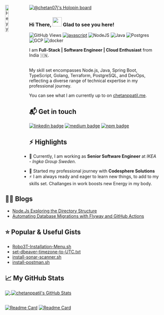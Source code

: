 [![@chetan07j's Holopin board](https://holopin.io/api/user/board?user=chetan07j)](https://holopin.io/@chetan07j)
<img align="left" src="hey.png" alt="Heyy" width="15%" />

### Hi There, <img src="https://raw.githubusercontent.com/iampavangandhi/iampavangandhi/master/gifs/Hi.gif" width="30px" >   Glad to see you here!

![GitHub Views](https://komarev.com/ghpvc/?username=chetanppatil&color=FAC151)
[![javascript](https://img.shields.io/badge/JavaScript-Fan-FAC151.svg?logo=javascript&logoWidth=20)][1]
![NodeJS](https://img.shields.io/badge/Node.js-6DA55F?logo=node.js&logoWidth=20&logoColor=white)
![Java](https://img.shields.io/badge/Java-ED8B00?logo=java&logoColor=white)
![Postgres](https://img.shields.io/badge/Postgres-%23316192?logo=postgresql&logoWidth=20&logoColor=white)
![GCP](https://img.shields.io/badge/Google_Cloud-4285F4?logo=google-cloud&logoColor=white)
![docker](https://img.shields.io/badge/Docker-2CA5E0?logo=docker&logoColor=white)


I am **Full-Stack | Software Engineer | Cloud Enthusiast** from India :india:.
<br/><br/>

My skill set encompasses Node.js, Java, Spring Boot, TypeScript, Golang, Terraform, PostgreSQL, and DevOps, reflecting a diverse range of technical expertise in my professional journey.

You can see what I am currently up to on [chetanppatil.me][1].

## 📬 Get in touch

[![linkedin badge](https://img.shields.io/badge/Chetan_Patil-%230077B5?logo=linkedin&logoWidth=20)][2]
[![medium badge](https://img.shields.io/badge/Chetan_Patil-30302f?logo=medium&logoWidth=20)][3]
[![npm badge](https://img.shields.io/badge/npm-CB3837?logo=npm&logoColor=white)][4]


## :zap: Highlights

<ul>
 <li> <p class="text-align: justify;">🔭 Currently, I am working as <b>Senior Software Engineer</b></a> at <i>IKEA - Ingka Group Sweden</i>.</p></li>
 <li> 💼 Started my professional journey with <b>Codesphere Solutions</b></a> </li>
  <li> ⚡ I am always ready and eager to learn new things, to add to my skills set. Challanges in work boosts new Energy in my body.</li> 
</ul>

## :technologist: Blogs

- [Node.Js Exploring the Directory Structure](https://chetan07.medium.com/part-1-node-js-express-sequelize-boilerplate-97c6008a42a2)
- [Automating Database Migrations with Flyway and GitHub Actions](https://dev.to/chetan07/automating-database-migrations-with-flyway-and-github-actions-550p)

## :star: Popular & Useful Gists

- [Robo3T-Installation-Menu.sh](https://gist.github.com/chetanppatil/ef98f17a699c1ff2ef7c34903c3c0389)
- [set-dbeaver-timezone-to-UTC.txt](https://gist.github.com/chetanppatil/7ef4b82099f54ab4791068a0f47f480e)
- [install-sonar-scanner.sh](https://gist.github.com/chetanppatil/85e80d2a17c4d2d75172bf378efe93b9)
- [install-postman.sh](https://gist.github.com/chetanppatil/4f8e42f43c6a5ada8b43cb79b15c15fe)

## &#x1f4c8; My GitHub Stats

<a href="https://github.com/chetanppatil/chetanppatil">
  <img align="center" src="https://github-readme-stats.vercel.app/api/top-langs/?username=chetanppatil&layout=compact&theme=flag-india" />
</a>

<a href="https://github.com/chetanppatil/chetanppatil">
  <img align="center" src="https://github-readme-stats.vercel.app/api?username=chetanppatil&show_icons=true&theme=flag-india" alt="chetanppatil's GitHub Stats" />
</a>
<br><br>

[![Readme Card](https://github-readme-stats.vercel.app/api/pin/?username=chetanppatil&show_owner=false&repo=node-pg-sequelize-boilerplate)](https://github.com/chetanppatil/node-pg-sequelize-boilerplate)
[![Readme Card](https://github-readme-stats.vercel.app/api/pin/?username=chetanppatil&show_owner=false&repo=flyway-migrator)](https://github.com/chetanppatil/flyway-migrator)

[1]: https://github.com/chetanppatil
[2]: https://www.linkedin.com/in/chetanppatil
[3]: https://chetan07.medium.com
[4]: https://www.npmjs.com/~chetanppatil
